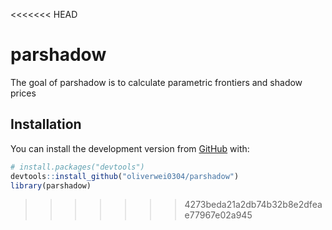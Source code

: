 <<<<<<< HEAD

<!-- README.md is generated from README.Rmd. Please edit that file -->
parshadow
=========

<!-- badges: start -->
<!-- badges: end -->
The goal of parshadow is to calculate parametric frontiers and shadow prices

Installation
------------

You can install the development version from [GitHub](https://github.com/) with:

``` r
# install.packages("devtools")
devtools::install_github("oliverwei0304/parshadow")
library(parshadow)

```


>>>>>>> 4273beda21a2db74b32b8e2dfeae77967e02a945
